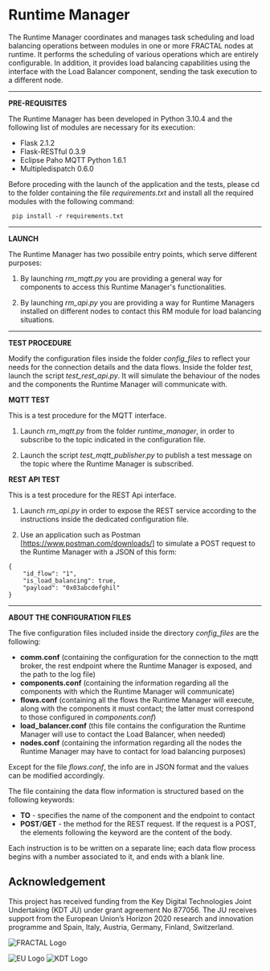 # **Runtime Manager**

The Runtime Manager coordinates and manages task scheduling and load balancing operations between modules in one or more FRACTAL nodes at runtime. It performs the scheduling of various operations which are entirely configurable. In addition, it provides load balancing capabilities using the interface with the Load Balancer component, sending the task execution to a different node.  

---

**PRE-REQUISITES**

The Runtime Manager has been developed in Python 3.10.4 and the following list of modules are necessary for its execution:

* Flask 2.1.2
* Flask-RESTful 0.3.9
* Eclipse Paho MQTT Python 1.6.1
* Multipledispatch 0.6.0

Before proceding with the launch of the application and the tests, please cd to the folder containing the file *requirements.txt* and install all the required modules with the following command:    
```
 pip install -r requirements.txt
```
---

**LAUNCH**

The Runtime Manager has two possibile entry points, which serve different purposes:

1. By launching *rm_mqtt.py* you are providing a general way for components to access this Runtime Manager's functionalities.

2. By launching *rm_api.py* you are providing a way for Runtime Managers installed on different nodes to contact this RM module for load balancing situations.
---

**TEST PROCEDURE**

Modify the configuration files inside the folder *config_files* to reflect your needs for the connection details and the data flows. Inside the folder *test*, launch the script *test_rest_api.py*. It will simulate the behaviour of the nodes and the components the Runtime Manager will communicate with.

**MQTT TEST**

This is a test procedure for the MQTT interface. 

1. Launch *rm_mqtt.py* from the folder *runtime_manager*, in order to subscribe to the topic indicated in the configuration file.

2. Launch the script *test_mqtt_publisher.py* to publish a test message on the topic where the Runtime Manager is subscribed.

**REST API TEST**

This is a test procedure for the REST Api interface.

1. Launch *rm_api.py* in order to expose the REST service according to the instructions inside the dedicated configuration file.

2. Use an application such as Postman [https://www.postman.com/downloads/] to simulate a POST request to the Runtime Manager with a JSON of this form:
```
{
    "id_flow": "1",
    "is_load_balancing": true,
    "payload": "0x03abcdefghil"
}
```

---

**ABOUT THE CONFIGURATION FILES**

The five configuration files included inside the directory *config_files* are the following:
* **comm.conf** (containing the configuration for the connection to the mqtt broker, the rest endpoint where the Runtime Manager is exposed, and the path to the log file)
* **components.conf** (containing the information regarding all the components with which the Runtime Manager will communicate)
* **flows.conf** (containing all the flows the Runtime Manager will execute, along with the components it must contact; the latter must correspond to those configured in *components.conf*)
* **load_balancer.conf** (this file contains the configuration the Runtime Manager will use to contact the Load Balancer, when needed)
* **nodes.conf** (containing the information regarding all the nodes the Runtime Manager may have to contact for load balancing purposes)

Except for the file *flows.conf*, the info are in JSON format and the values can be modified accordingly. 

The file containing the data flow information is structured based on the following keywords:

* **TO** - specifies the name of the component and the endpoint to contact
* **POST**/**GET** - the method for the REST request. If the request is a POST, the elements following the keyword are the content of the body.

Each instruction is to be written on a separate line; each data flow process begins with a number associated to it, and ends with a blank line.


##  Acknowledgement
This project has received funding from the Key Digital Technologies Joint Undertaking (KDT JU) under grant agreement No 877056. The JU receives support from the European Union’s Horizon 2020 research and innovation programme and Spain, Italy, Austria, Germany, Finland, Switzerland.

![FRACTAL Logo](https://cloud.hipert.unimore.it/apps/files_sharing/publicpreview/jqaHZTG5ieyS4xX?file=/&fileId=1208408&x=1920&y=1080&a=true&etag=f339888adc7a9149963bf21d8fabab7f)

![EU Logo](https://cloud.hipert.unimore.it/apps/files_sharing/publicpreview/3Xz4Tiq9jm2xTzt?file=/&fileId=1208407&x=1920&y=1080&a=true&etag=7f7fe46ee26aba9a9097f3857702fc41)
![KDT Logo](https://cloud.hipert.unimore.it/apps/files_sharing/publicpreview/z5MCSrykS8E4Xto?file=/&fileId=1208445&x=1920&y=1080&a=true&etag=86d6a566f3458222fa01a3debde34a8e)  
